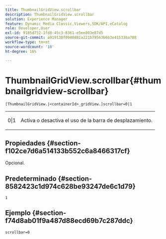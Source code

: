 ```yaml
---
title: ThumbnailGridView.scrollbar
description: ThumbnailGridView.scrollbar
solution: Experience Manager
feature: Dynamic Media Classic,Viewers,SDK/API,eCatalog
role: Developer,User
exl-id: 9185d752-1fd8-45c3-8361-e5ee803e87d5
source-git-commit: a919130f0940d81a221b79563b6b3e41533ba788
workflow-type: tm+mt
source-wordcount: '18'
ht-degree: 16%

---
```


# ThumbnailGridView.scrollbar{#thumbnailgridview-scrollbar}

`[ThumbnailGridView.|<containerId>_gridView.]scrollbar=0|1`

<table id="table_70E6FDB62C2C4DBBB26BEBAD37A181AD"> 
 <tbody> 
  <tr> 
   <td> <p> <span class="codeph"> 0|1</span> </p> </td> 
   <td> <p> Activa o desactiva el uso de la barra de desplazamiento. </p> </td> 
  </tr> 
 </tbody> 
</table>

## Propiedades {#section-f102ce7d6a514133b552c6a8466317cf}

Opcional.

## Predeterminado {#section-8582423c1d974c628be93247de6c1d79}

`1`

## Ejemplo {#section-f74d8ab01f9a487d88ecd69b7c287ddc}

`scrollbar=0`

